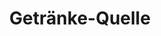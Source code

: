 ---
title: "Getränke-Quelle"
url: /teutschenthal/getraenke-quelle-an-der-lauchstaedter-strasse/
shop: Getränke
---